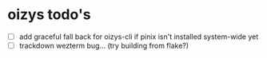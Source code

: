 # oizys todo's

- [ ] add graceful fall back for oizys-cli if pinix isn't installed system-wide yet
- [ ] trackdown wezterm bug... (try building from flake?)

<!-- generated with <3 by daylinmorgan/todo -->
